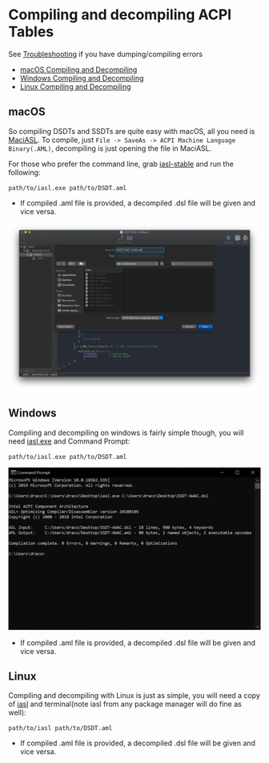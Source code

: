 # Compiling and decompiling ACPI Tables

See [Troubleshooting](/troubleshooting.md) if you have dumping/compiling errors

* [macOS Compiling and Decompiling](/Manual/compile.md#macos)
* [Windows Compiling and Decompiling](/Manual/compile.md#windows)
* [Linux Compiling and Decompiling](/Manual/compile.md#linux)

## macOS

So compiling DSDTs and SSDTs are quite easy with macOS, all you need is [MaciASL](https://github.com/acidanthera/MaciASL/releases). To compile, just `File -> SaveAs -> ACPI Machine Language Binary(.AML)`, decompiling is just opening the file in MaciASL.

For those who prefer the command line, grab [iasl-stable](https://github.com/acidanthera/MaciASL/blob/master/Dist/iasl-stable) and run the following:

```text
path/to/iasl.exe path/to/DSDT.aml
```

* If compiled .aml file is provided, a decompiled .dsl file will be given and vice versa.

![](/images/Manual/compile-md/macos-compile.png)

## Windows

Compiling and decompiling on windows is fairly simple though, you will need [iasl.exe](https://acpica.org/sites/acpica/files/iasl-win-20180105.zip) and Command Prompt:

```text
path/to/iasl.exe path/to/DSDT.aml
```

![](/images/Manual/compile-md/windows-compile.png)

* If compiled .aml file is provided, a decompiled .dsl file will be given and vice versa.

## Linux

Compiling and decompiling with Linux is just as simple, you will need a copy of [iasl](http://amdosx.kellynet.nl/iasl.zip) and terminal(note iasl from any package manager will do fine as well):

```text
path/to/iasl path/to/DSDT.aml
```

* If compiled .aml file is provided, a decompiled .dsl file will be given and vice versa.
